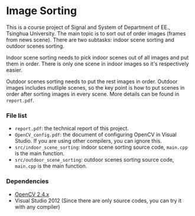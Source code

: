 # Image Sorting

This is a course project of Signal and System of Department of EE., Tsinghua University. The main topic is to sort out of order images (frames from news scene). There are two subtasks: indoor scene sorting and outdoor scenes sorting. 

Indoor scene sorting needs to pick indoor scenes out of all images and put them in order. There is only one scene in indoor images so it's respectively easier.

Outdoor scenes sorting needs to put the rest images in order. Outdoor images includes mutliple scenes, so the key point is how to put scenes in order after sorting images in every scene. More details can be found in ```report.pdf```.

### File list

- ```report.pdf```: the technical report of this project.
- ```OpenCV_config.pdf```: the document of configuring OpenCV in Visual Studio. If you are using other compilers, you can ignore this.
- ```src/indoor_scene_sorting```: indoor scene sorting source code, ```main.cpp``` is the main function.
- ```src/outdoor_scene_sorting```: outdoor scenes sorting source code, ```main.cpp``` is the main function.

### Dependencies

- [OpenCV 2.4.x](http://www.opencv.org)
- Visual Studio 2012 (Since there are only source codes, you can try it with any compiler)
